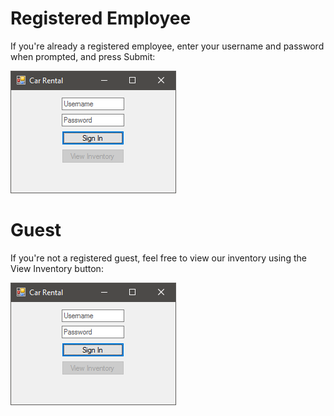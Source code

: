 # Registered Employee
If you're already a registered employee, enter your username and password when prompted, and press Submit:

![Sign In](SignIn.png)

# Guest
If you're not a registered guest, feel free to view our inventory using the View Inventory button:

![Sign In](SignIn.png)
